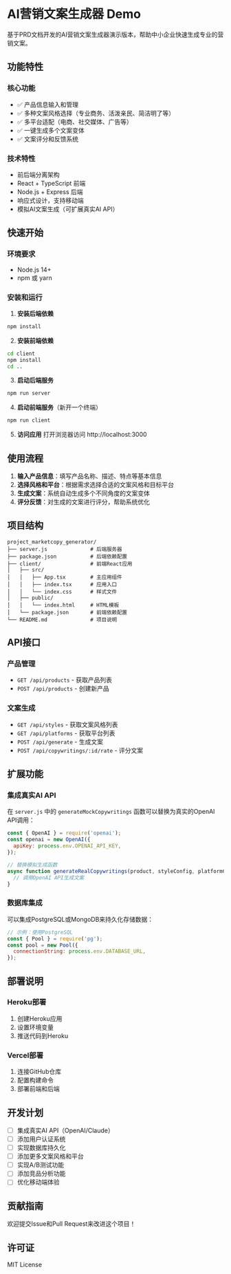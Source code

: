# AI营销文案生成器 Demo

基于PRD文档开发的AI营销文案生成器演示版本，帮助中小企业快速生成专业的营销文案。

## 功能特性

### 核心功能
- ✅ 产品信息输入和管理
- ✅ 多种文案风格选择（专业商务、活泼亲民、简洁明了等）
- ✅ 多平台适配（电商、社交媒体、广告等）
- ✅ 一键生成多个文案变体
- ✅ 文案评分和反馈系统

### 技术特性
- 前后端分离架构
- React + TypeScript 前端
- Node.js + Express 后端
- 响应式设计，支持移动端
- 模拟AI文案生成（可扩展真实AI API）

## 快速开始

### 环境要求
- Node.js 14+ 
- npm 或 yarn

### 安装和运行

1. **安装后端依赖**
```bash
npm install
```

2. **安装前端依赖**
```bash
cd client
npm install
cd ..
```

3. **启动后端服务**
```bash
npm run server
```

4. **启动前端服务**（新开一个终端）
```bash
npm run client
```

5. **访问应用**
打开浏览器访问 http://localhost:3000

## 使用流程

1. **输入产品信息**：填写产品名称、描述、特点等基本信息
2. **选择风格和平台**：根据需求选择合适的文案风格和目标平台
3. **生成文案**：系统自动生成多个不同角度的文案变体
4. **评分反馈**：对生成的文案进行评分，帮助系统优化

## 项目结构

```
project_marketcopy_generator/
├── server.js              # 后端服务器
├── package.json           # 后端依赖配置
├── client/                # 前端React应用
│   ├── src/
│   │   ├── App.tsx        # 主应用组件
│   │   ├── index.tsx      # 应用入口
│   │   └── index.css      # 样式文件
│   ├── public/
│   │   └── index.html     # HTML模板
│   └── package.json       # 前端依赖配置
└── README.md              # 项目说明
```

## API接口

### 产品管理
- `GET /api/products` - 获取产品列表
- `POST /api/products` - 创建新产品

### 文案生成
- `GET /api/styles` - 获取文案风格列表
- `GET /api/platforms` - 获取平台列表
- `POST /api/generate` - 生成文案
- `POST /api/copywritings/:id/rate` - 评分文案

## 扩展功能

### 集成真实AI API
在 `server.js` 中的 `generateMockCopywritings` 函数可以替换为真实的OpenAI API调用：

```javascript
const { OpenAI } = require('openai');
const openai = new OpenAI({
  apiKey: process.env.OPENAI_API_KEY,
});

// 替换模拟生成函数
async function generateRealCopywritings(product, styleConfig, platformConfig, variantCount) {
  // 调用OpenAI API生成文案
}
```

### 数据库集成
可以集成PostgreSQL或MongoDB来持久化存储数据：

```javascript
// 示例：使用PostgreSQL
const { Pool } = require('pg');
const pool = new Pool({
  connectionString: process.env.DATABASE_URL,
});
```

## 部署说明

### Heroku部署
1. 创建Heroku应用
2. 设置环境变量
3. 推送代码到Heroku

### Vercel部署
1. 连接GitHub仓库
2. 配置构建命令
3. 部署前端和后端

## 开发计划

- [ ] 集成真实AI API（OpenAI/Claude）
- [ ] 添加用户认证系统
- [ ] 实现数据库持久化
- [ ] 添加更多文案风格和平台
- [ ] 实现A/B测试功能
- [ ] 添加竞品分析功能
- [ ] 优化移动端体验

## 贡献指南

欢迎提交Issue和Pull Request来改进这个项目！

## 许可证

MIT License
